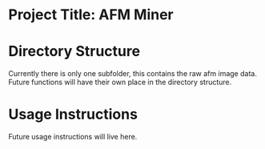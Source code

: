 # Project Title: AFM Miner

# Directory Structure 

Currently there is only one subfolder, this contains the raw afm image data. Future functions will have their own place in the directory structure.

# Usage Instructions

Future usage instructions will live here.
